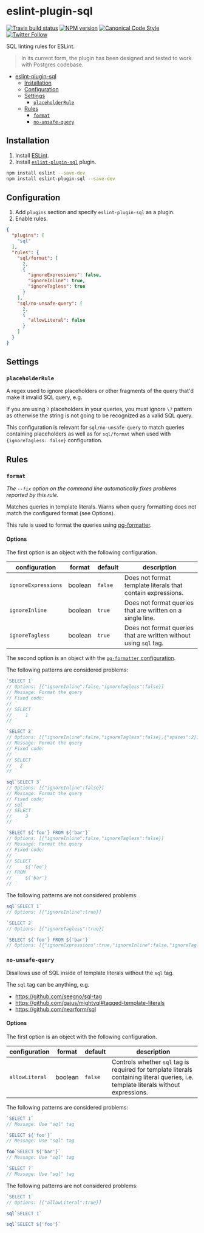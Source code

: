 <a name="eslint-plugin-sql"></a>
# eslint-plugin-sql

[![Travis build status](http://img.shields.io/travis/gajus/eslint-plugin-sql/master.svg?style=flat-square)](https://travis-ci.org/gajus/eslint-plugin-sql)
[![NPM version](http://img.shields.io/npm/v/eslint-plugin-sql.svg?style=flat-square)](https://www.npmjs.org/package/eslint-plugin-sql)
[![Canonical Code Style](https://img.shields.io/badge/code%20style-canonical-blue.svg?style=flat-square)](https://github.com/gajus/canonical)
[![Twitter Follow](https://img.shields.io/twitter/follow/kuizinas.svg?style=social&label=Follow)](https://twitter.com/kuizinas)

SQL linting rules for ESLint.

> In its current form, the plugin has been designed and tested to work with Postgres codebase.

* [eslint-plugin-sql](#eslint-plugin-sql)
    * [Installation](#eslint-plugin-sql-installation)
    * [Configuration](#eslint-plugin-sql-configuration)
    * [Settings](#eslint-plugin-sql-settings)
        * [`placeholderRule`](#eslint-plugin-sql-settings-placeholderrule)
    * [Rules](#eslint-plugin-sql-rules)
        * [`format`](#eslint-plugin-sql-rules-format)
        * [`no-unsafe-query`](#eslint-plugin-sql-rules-no-unsafe-query)


<a name="eslint-plugin-sql-installation"></a>
## Installation

1. Install [ESLint](https://www.github.com/eslint/eslint).
1. Install [`eslint-plugin-sql`](https://github.com/gajus/eslint-plugin-sql) plugin.

<!-- -->

```sh
npm install eslint --save-dev
npm install eslint-plugin-sql --save-dev
```

<a name="eslint-plugin-sql-configuration"></a>
## Configuration

1. Add `plugins` section and specify `eslint-plugin-sql` as a plugin.
1. Enable rules.

<!-- -->

```json
{
  "plugins": [
    "sql"
  ],
  "rules": {
    "sql/format": [
      2,
      {
        "ignoreExpressions": false,
        "ignoreInline": true,
        "ignoreTagless": true
      }
    ],
    "sql/no-unsafe-query": [
      2,
      {
        "allowLiteral": false
      }
    ]
  }
}

```

<a name="eslint-plugin-sql-settings"></a>
## Settings

<a name="eslint-plugin-sql-settings-placeholderrule"></a>
### <code>placeholderRule</code>

A regex used to ignore placeholders or other fragments of the query that'd make it invalid SQL query, e.g.

If you are using `?` placeholders in your queries, you must ignore `\?` pattern as otherwise the string is not going to be recognized as a valid SQL query.

This configuration is relevant for `sql/no-unsafe-query` to match queries containing placeholders as well as for `sql/format` when used with `{ignoreTagless: false}` configuration.

<a name="eslint-plugin-sql-rules"></a>
## Rules

<!-- Rules are sorted alphabetically. -->

<a name="eslint-plugin-sql-rules-format"></a>
### <code>format</code>

_The `--fix` option on the command line automatically fixes problems reported by this rule._

Matches queries in template literals. Warns when query formatting does not match the configured format (see Options).

This rule is used to format the queries using [pg-formatter](https://github.com/gajus/pg-formatter).

<a name="eslint-plugin-sql-rules-format-options"></a>
#### Options

The first option is an object with the following configuration.

|configuration|format|default|description|
|---|---|---|---|
|`ignoreExpressions`|boolean|`false`|Does not format template literals that contain expressions.|
|`ignoreInline`|boolean|`true`|Does not format queries that are written on a single line.|
|`ignoreTagless`|boolean|`true`|Does not format queries that are written without using `sql` tag.|

The second option is an object with the [`pg-formatter` configuration](https://github.com/gajus/pg-formatter#configuration).

The following patterns are considered problems:

```js
`SELECT 1`
// Options: [{"ignoreInline":false,"ignoreTagless":false}]
// Message: Format the query
// Fixed code: 
// `
// SELECT
//     1
// `

`SELECT 2`
// Options: [{"ignoreInline":false,"ignoreTagless":false},{"spaces":2}]
// Message: Format the query
// Fixed code: 
// `
// SELECT
//   2
// `

sql`SELECT 3`
// Options: [{"ignoreInline":false}]
// Message: Format the query
// Fixed code: 
// sql`
// SELECT
//     3
// `

`SELECT ${'foo'} FROM ${'bar'}`
// Options: [{"ignoreInline":false,"ignoreTagless":false}]
// Message: Format the query
// Fixed code: 
// `
// SELECT
//     ${'foo'}
// FROM
//     ${'bar'}
// `
```

The following patterns are not considered problems:

```js
sql`SELECT 1`
// Options: [{"ignoreInline":true}]

`SELECT 2`
// Options: [{"ignoreTagless":true}]

`SELECT ${'foo'} FROM ${'bar'}`
// Options: [{"ignoreExpressions":true,"ignoreInline":false,"ignoreTagless":false}]
```



<a name="eslint-plugin-sql-rules-no-unsafe-query"></a>
### <code>no-unsafe-query</code>

Disallows use of SQL inside of template literals without the `sql` tag.

The `sql` tag can be anything, e.g.

* https://github.com/seegno/sql-tag
* https://github.com/gajus/mightyql#tagged-template-literals
* https://github.com/nearform/sql

<a name="eslint-plugin-sql-rules-no-unsafe-query-options"></a>
#### Options

The first option is an object with the following configuration.

|configuration|format|default|description|
|---|---|---|---|
|`allowLiteral`|boolean|`false`|Controls whether `sql` tag is required for template literals containing literal queries, i.e. template literals without expressions.|

The following patterns are considered problems:

```js
`SELECT 1`
// Message: Use "sql" tag

`SELECT ${'foo'}`
// Message: Use "sql" tag

foo`SELECT ${'bar'}`
// Message: Use "sql" tag

`SELECT ?`
// Message: Use "sql" tag
```

The following patterns are not considered problems:

```js
`SELECT 1`
// Options: [{"allowLiteral":true}]

sql`SELECT 1`

sql`SELECT ${'foo'}`
```



